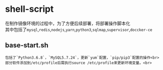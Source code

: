 shell-script
============
在制作镜像环境的过程中，为了方便后续部署，将部署操作脚本化<br>
        其中包括了`mysql`,`redis`,`nodejs`,`yarn`,`python3`,`sqlmap`,`supervisor`,`doccker-ce`<br>

base-start.sh
-------------
    包括了`Python3.6.8`，`MySQL5.7.24`，更新`yum`配置，`pip/pip3`配置的操作<br>
    部分软件添加到/etc/profile后需执行source /etc/profile来更新环境变量。<br>
